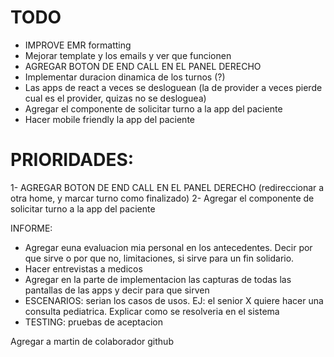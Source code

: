 # TODO

- IMPROVE EMR formatting
- Mejorar template y los emails y ver que funcionen
- AGREGAR BOTON DE END CALL EN EL PANEL DERECHO
- Implementar duracion dinamica de los turnos (?)
- Las apps de react a veces se desloguean (la de provider a veces pierde cual es el provider, quizas no se desloguea)
- Agregar el componente de solicitar turno a la app del paciente
- Hacer mobile friendly la app del paciente

# PRIORIDADES:

1- AGREGAR BOTON DE END CALL EN EL PANEL DERECHO (redireccionar a otra home, y marcar turno como finalizado)
2- Agregar el componente de solicitar turno a la app del paciente

INFORME:

- Agregar euna evaluacion mia personal en los antecedentes. Decir por que sirve o por que no, limitaciones, si sirve para un fin solidario.
- Hacer entrevistas a medicos
- Agregar en la parte de implementacion las capturas de todas las pantallas de las apps y decir para que sirven
- ESCENARIOS: serian los casos de usos. EJ: el senior X quiere hacer una consulta pediatrica. Explicar como se resolveria en el sistema
- TESTING: pruebas de aceptacion

Agregar a martin de colaborador github
